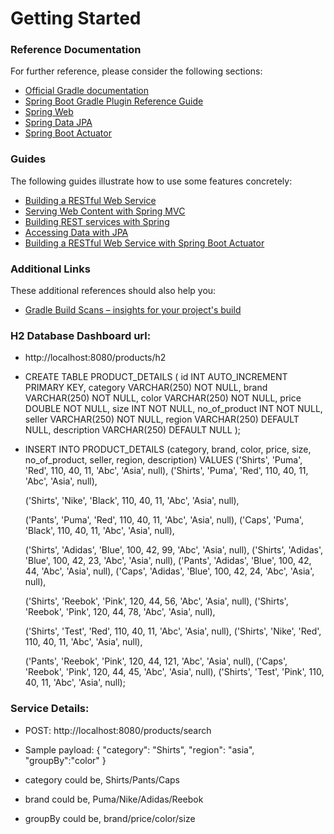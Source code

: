 # Getting Started

### Reference Documentation
For further reference, please consider the following sections:

* [Official Gradle documentation](https://docs.gradle.org)
* [Spring Boot Gradle Plugin Reference Guide](https://docs.spring.io/spring-boot/docs/2.2.4.RELEASE/gradle-plugin/reference/html/)
* [Spring Web](https://docs.spring.io/spring-boot/docs/2.2.4.RELEASE/reference/htmlsingle/#boot-features-developing-web-applications)
* [Spring Data JPA](https://docs.spring.io/spring-boot/docs/2.2.4.RELEASE/reference/htmlsingle/#boot-features-jpa-and-spring-data)
* [Spring Boot Actuator](https://docs.spring.io/spring-boot/docs/2.2.4.RELEASE/reference/htmlsingle/#production-ready)

### Guides
The following guides illustrate how to use some features concretely:

* [Building a RESTful Web Service](https://spring.io/guides/gs/rest-service/)
* [Serving Web Content with Spring MVC](https://spring.io/guides/gs/serving-web-content/)
* [Building REST services with Spring](https://spring.io/guides/tutorials/bookmarks/)
* [Accessing Data with JPA](https://spring.io/guides/gs/accessing-data-jpa/)
* [Building a RESTful Web Service with Spring Boot Actuator](https://spring.io/guides/gs/actuator-service/)

### Additional Links
These additional references should also help you:

* [Gradle Build Scans – insights for your project's build](https://scans.gradle.com#gradle)

### H2 Database Dashboard url:
* http://localhost:8080/products/h2
* CREATE TABLE PRODUCT_DETAILS (
  id INT AUTO_INCREMENT  PRIMARY KEY,
  category VARCHAR(250) NOT NULL,
  brand VARCHAR(250) NOT NULL,
  color VARCHAR(250) NOT NULL,
  price DOUBLE NOT NULL,
  size INT NOT NULL,
  no_of_product INT NOT NULL,
  seller VARCHAR(250) NOT NULL,
  region VARCHAR(250) DEFAULT NULL,
  description VARCHAR(250) DEFAULT NULL
);

* INSERT INTO PRODUCT_DETAILS (category, brand, color, price, size, no_of_product, seller, region, description) VALUES
  ('Shirts', 'Puma', 'Red', 110, 40, 11, 'Abc', 'Asia', null),
  ('Shirts', 'Puma', 'Red', 110, 40, 11, 'Abc', 'Asia', null),

  ('Shirts', 'Nike', 'Black', 110, 40, 11, 'Abc', 'Asia', null),

  ('Pants', 'Puma', 'Red', 110, 40, 11, 'Abc', 'Asia', null),
  ('Caps', 'Puma', 'Black', 110, 40, 11, 'Abc', 'Asia', null),

  ('Shirts', 'Adidas', 'Blue', 100, 42, 99, 'Abc', 'Asia', null),
  ('Shirts', 'Adidas', 'Blue', 100, 42, 23, 'Abc', 'Asia', null),
  ('Pants', 'Adidas', 'Blue', 100, 42, 44, 'Abc', 'Asia', null),
  ('Caps', 'Adidas', 'Blue', 100, 42, 24, 'Abc', 'Asia', null),

  ('Shirts', 'Reebok', 'Pink', 120, 44, 56, 'Abc', 'Asia', null),
  ('Shirts', 'Reebok', 'Pink', 120, 44, 78, 'Abc', 'Asia', null),

  ('Shirts', 'Test', 'Red', 110, 40, 11, 'Abc', 'Asia', null),
  ('Shirts', 'Nike', 'Red', 110, 40, 11, 'Abc', 'Asia', null),

  ('Pants', 'Reebok', 'Pink', 120, 44, 121, 'Abc', 'Asia', null),
  ('Caps', 'Reebok', 'Pink', 120, 44, 45, 'Abc', 'Asia', null),
  ('Shirts', 'Test', 'Pink', 110, 40, 11, 'Abc', 'Asia', null);

### Service Details:
* POST: http://localhost:8080/products/search
* Sample payload:
{
	"category": "Shirts",
	"region": "asia",
	"groupBy":"color"
}

* category could be, Shirts/Pants/Caps
* brand could be, Puma/Nike/Adidas/Reebok
* groupBy could be, brand/price/color/size


